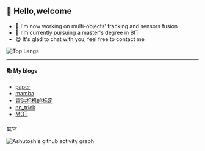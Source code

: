 ## :two_men_holding_hands: Hello,welcome
- :mag_right: I'm now working on multi-objects' tracking and sensors fusion
- :blue_book: I'm currently pursuing a master's degree in BIT
- :yum: It's glad to chat with you, feel free to contact me

![Top Langs](https://github-readme-stats.vercel.app/api/top-langs/?username=nuclearslippers&&layout=compact)

---
#### :books: My blogs
<!-- BLOG-POST-LIST:START -->
- [paper](https://nuclearslippers.github.io/paper/)
- [mamba](https://nuclearslippers.github.io/mamba/)
- [雷达相机的标定](https://nuclearslippers.github.io/calib/)
- [nn_trick](https://nuclearslippers.github.io/nn-trick/)
- [MOT](https://nuclearslippers.github.io/MOT/)
<!-- BLOG-POST-LIST:END -->

#### 
其它



![Ashutosh's github activity graph](https://github-readme-activity-graph.vercel.app/graph?username=nuclearslippers&theme=github-dark-dimmed)
